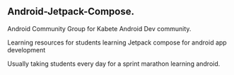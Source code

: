 ## Android-Jetpack-Compose.

Android Community Group for Kabete Android Dev community.

Learning resources for students learning Jetpack compose for android app development



Usually taking students every day for a sprint marathon learning android. 

